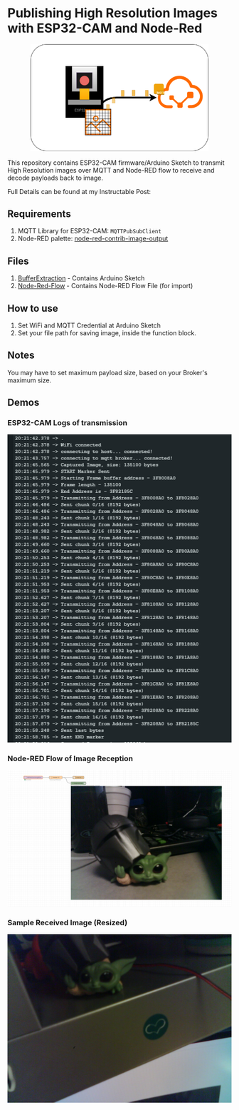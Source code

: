 # Publishing High Resolution Images with ESP32-CAM and Node-Red
 
<p align="center">
  <img src="assets/ImageOverMQTT.png" alt="ESP32-CAM Module" width="400"/>
</p>

This repository contains ESP32-CAM firmware/Arduino Sketch to transmit High Resolution images over MQTT and Node-RED flow to receive and decode payloads back to image.

Full Details can be found at my Instructable Post: 

## Requirements
1. MQTT Library for ESP32-CAM: `MQTTPubSubClient` 
2. Node-RED palette: [node-red-contrib-image-output](https://flows.nodered.org/node/node-red-contrib-image-output) 

## Files
1. [BufferExtraction](./BufferExtraction) - Contains Arduino Sketch
2. [Node-Red-Flow](./Node-Red-Flow) - Contains Node-RED Flow File (for import) 

## How to use
1. Set WiFi and MQTT Credential at Arduino Sketch
2. Set your file path for saving image, inside the function block.   

## Notes
You may have to set maximum payload size, based on your Broker's maximum size.

## Demos

### ESP32-CAM Logs of transmission
<img src="assets/TransmissionLogs.png" alt="Transmission Logs" width="600"/>

### Node-RED Flow of Image Reception
<img src="assets/NodeRed-Reception.png" alt="Node-RED Flow" width="600"/>

### Sample Received Image (Resized)
<img src="assets/received_image.jpg" alt="Received Image" width="600"/>